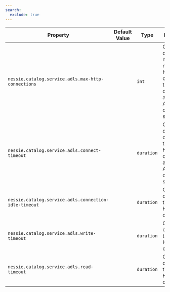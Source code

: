 ```yaml
---
search:
  exclude: true
---
```

<!--start-->

| Property | Default Value | Type | Description |
|----------|---------------|------|-------------|
| `nessie.catalog.service.adls.max-http-connections` |  | `int` | Override the default maximum number of HTTP connections that Nessie can use against all ADLS  Gen2 object stores.   |
| `nessie.catalog.service.adls.connect-timeout` |  | `duration` | Override the default TCP connect timeout for HTTP connections against ADLS Gen2 object stores.  |
| `nessie.catalog.service.adls.connection-idle-timeout` |  | `duration` | Override the default idle timeout for HTTP connections.  |
| `nessie.catalog.service.adls.write-timeout` |  | `duration` | Override the default write timeout for HTTP connections.  |
| `nessie.catalog.service.adls.read-timeout` |  | `duration` | Override the default read timeout for HTTP connections.  |
